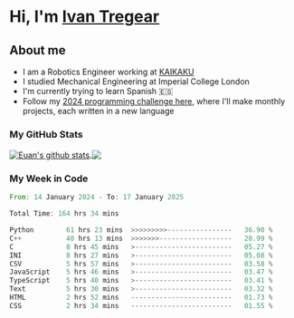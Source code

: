 # Hi, I'm [Ivan Tregear](https://www.linkedin.com/in/ivantregear/)

## About me

* I am a Robotics Engineer working at [KAIKAKU](https://github.com/KAIKAKU-AI)
* I studied Mechanical Engineering at Imperial College London
* I'm currently trying to learn Spanish :es:
* Follow my [2024 programming challenge here](https://github.com/ITregear?tab=repositories), where I'll make monthly projects, each written in a new language


### My GitHub Stats

<a href="#my-github-stats">
  <img align="center" src="https://github-readme-stats.vercel.app/api?username=itregear&count_private=true&show_icons=true&include_all_commits=true&theme=material-palenight" alt="Euan's github stats" />
</a>

<a href="#my-github-stats">
  <img align="center" src="https://github-readme-stats.vercel.app/api/top-langs/?username=itregear&layout=compact&theme=material-palenight" />
</a>

### My Week in Code
<!--START_SECTION:waka-->

```rust
From: 14 January 2024 - To: 17 January 2025

Total Time: 164 hrs 34 mins

Python        61 hrs 23 mins  >>>>>>>>>----------------   36.90 %
C++           48 hrs 13 mins  >>>>>>>------------------   28.99 %
C             8 hrs 45 mins   >------------------------   05.27 %
INI           8 hrs 27 mins   >------------------------   05.08 %
CSV           5 hrs 57 mins   >------------------------   03.58 %
JavaScript    5 hrs 46 mins   >------------------------   03.47 %
TypeScript    5 hrs 40 mins   >------------------------   03.41 %
Text          5 hrs 30 mins   >------------------------   03.32 %
HTML          2 hrs 52 mins   -------------------------   01.73 %
CSS           2 hrs 34 mins   -------------------------   01.55 %
```

<!--END_SECTION:waka-->
